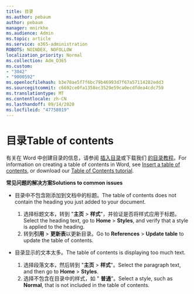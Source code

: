 ```yaml
---
title: 目录
ms.author: pebaum
author: pebaum
manager: mnirkhe
ms.audience: Admin
ms.topic: article
ms.service: o365-administration
ROBOTS: NOINDEX, NOFOLLOW
localization_priority: Normal
ms.collection: Adm_O365
ms.custom:
- "3042"
- "9000592"
ms.openlocfilehash: b3e78ae5f7f6bc79b46993d7f67a57114282edd3
ms.sourcegitcommit: c6692ce0fa1358ec3529e59ca0ecdfdea4cdc759
ms.translationtype: MT
ms.contentlocale: zh-CN
ms.lasthandoff: 09/14/2020
ms.locfileid: "47758019"
---
```

# <a name="table-of-contents"></a><span data-ttu-id="cb796-102">目录</span><span class="sxs-lookup"><span data-stu-id="cb796-102">Table of contents</span></span>

<span data-ttu-id="cb796-103">有关在 Word 中创建目录的信息，请参阅 [插入目录](https://support.office.com/article/882e8564-0edb-435e-84b5-1d8552ccf0c0)或下载我们 [的目录教程](https://go.microsoft.com/fwlink/?linkid=2065106)。</span><span class="sxs-lookup"><span data-stu-id="cb796-103">For information on creating a table of contents in Word, see [Insert a table of contents](https://support.office.com/article/882e8564-0edb-435e-84b5-1d8552ccf0c0), or download our [Table of Contents tutorial](https://go.microsoft.com/fwlink/?linkid=2065106).</span></span>

<span data-ttu-id="cb796-104">**常见问题的解决方案**</span><span class="sxs-lookup"><span data-stu-id="cb796-104">**Solutions to common issues**</span></span>

- <span data-ttu-id="cb796-105">目录中不包含刚添加到文档中的标题。</span><span class="sxs-lookup"><span data-stu-id="cb796-105">The table of contents does not contain the heading you just added to your document.</span></span>
  1. <span data-ttu-id="cb796-106">选择标题文本，转到 "**主页**  >  **样式**"，并验证是否将样式应用于标题。</span><span class="sxs-lookup"><span data-stu-id="cb796-106">Select the heading text, go to **Home** > **Styles**, and verify that a style is applied to the heading.</span></span>
  2. <span data-ttu-id="cb796-107">转到**引用**  >  **更新表**以更新目录。</span><span class="sxs-lookup"><span data-stu-id="cb796-107">Go to **References** > **Update table** to update the table of contents.</span></span>

- <span data-ttu-id="cb796-108">目录显示的文本太多。</span><span class="sxs-lookup"><span data-stu-id="cb796-108">The table of contents is displaying too much text.</span></span> 
  1. <span data-ttu-id="cb796-109">选择段落文本，然后转到 "**主页**  >  **样式**"。</span><span class="sxs-lookup"><span data-stu-id="cb796-109">Select the paragraph text, and then go to **Home** > **Styles**.</span></span>
  2. <span data-ttu-id="cb796-110">选择不包含在目录中的样式，如 " **普通**"。</span><span class="sxs-lookup"><span data-stu-id="cb796-110">Select a style, such as **Normal**, that is not included in the table of contents.</span></span>